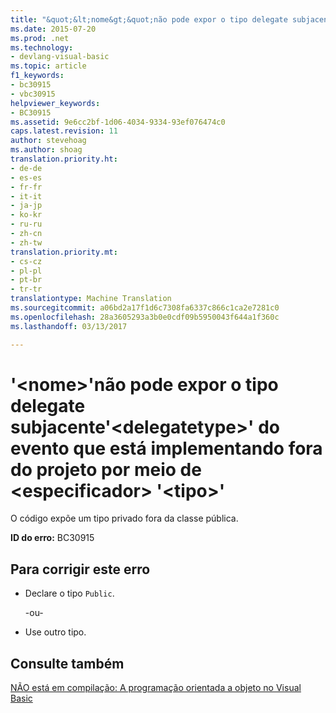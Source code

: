 ```yaml
---
title: "&quot;&lt;nome&gt;&quot;não pode expor o tipo delegate subjacente&quot;&lt;delegatetype&gt;&quot; do evento que está implementando fora do projeto por meio de &lt;especificador&gt; &quot;&lt;tipo&gt;&quot; | Documentos do Microsoft"
ms.date: 2015-07-20
ms.prod: .net
ms.technology:
- devlang-visual-basic
ms.topic: article
f1_keywords:
- bc30915
- vbc30915
helpviewer_keywords:
- BC30915
ms.assetid: 9e6cc2bf-1d06-4034-9334-93ef076474c0
caps.latest.revision: 11
author: stevehoag
ms.author: shoag
translation.priority.ht:
- de-de
- es-es
- fr-fr
- it-it
- ja-jp
- ko-kr
- ru-ru
- zh-cn
- zh-tw
translation.priority.mt:
- cs-cz
- pl-pl
- pt-br
- tr-tr
translationtype: Machine Translation
ms.sourcegitcommit: a06bd2a17f1d6c7308fa6337c866c1ca2e7281c0
ms.openlocfilehash: 28a3605293a3b0e0cdf09b5950043f644a1f360c
ms.lasthandoff: 03/13/2017

---
```

# <a name="39ltnamegt39-cannot-expose-the-underlying-delegate-type-39ltdelegatetypegt39-of-the-event-it-is-implementing-outside-the-project-through-ltspecifiergt-39lttypegt39"></a>'&lt;nome&gt;'não pode expor o tipo delegate subjacente'&lt;delegatetype&gt;' do evento que está implementando fora do projeto por meio de &lt;especificador&gt; '&lt;tipo&gt;'
O código expõe um tipo privado fora da classe pública.  
  
 **ID do erro:** BC30915  
  
## <a name="to-correct-this-error"></a>Para corrigir este erro  
  
-   Declare o tipo `Public`.  
  
     -ou-  
  
-   Use outro tipo.  
  
## <a name="see-also"></a>Consulte também  
 [NÃO está em compilação: A programação orientada a objeto no Visual Basic](http://msdn.microsoft.com/en-us/691365cf-9547-4a8f-aaca-36aaf1e8911a)
